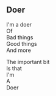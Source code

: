 ## Doer
I'm a doer  
Of  
Bad things  
Good things  
And more  

The important bit  
Is that  
I'm  
A  
Doer
